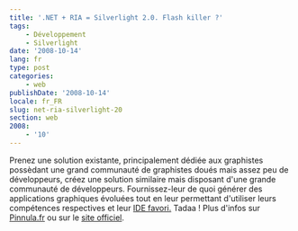 ```yaml
---
title: '.NET + RIA = Silverlight 2.0. Flash killer ?'
tags:
    - Développement
    - Silverlight
date: '2008-10-14'
lang: fr
type: post
categories:
    - web
publishDate: '2008-10-14'
locale: fr_FR
slug: net-ria-silverlight-20
section: web
2008:
    - '10'
---
```


Prenez une solution existante, principalement dédiée aux graphistes possèdant une grand communauté de graphistes doués mais assez peu de développeurs, créez une solution similaire mais disposant d'une grande communauté de développeurs. Fournissez-leur de quoi générer des applications graphiques évoluées tout en leur permettant d'utiliser leurs compétences respectives et leur [IDE favori.](http://www.visualstudio.com/products/visual-studio-express-vs) Tadaa&nbsp;! Plus d'infos sur [Pinnula.fr](http://www.pinnula.fr/news/02052-silverlight-2-disponible-en-version-finale/fr/) ou sur le [site officiel](http://www.microsoft.com/silverlight/).